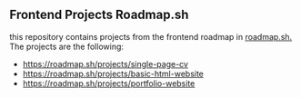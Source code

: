 ## Frontend Projects Roadmap.sh

this repository contains projects from the frontend roadmap in [roadmap.sh.](https://roadmap.sh/) <br />
The projects are the following:
- https://roadmap.sh/projects/single-page-cv
- https://roadmap.sh/projects/basic-html-website
- https://roadmap.sh/projects/portfolio-website
